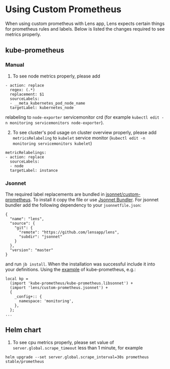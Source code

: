 # Using Custom Prometheus

When using custom prometheus with Lens app, Lens expects certain things for prometheus rules and labels. Below is listed the changes required to see metrics properly.

## kube-prometheus

### Manual

1. To see node metrics properly, please add

```
- action: replace
  regex: (.*)
  replacement: $1
  sourceLabels:
  - __meta_kubernetes_pod_node_name
  targetLabel: kubernetes_node
```

relabeling to `node-exporter` servicemonitor crd (for example `kubectl edit -n monitoring servicemonitors node-exporter`).

2. To see cluster's pod usage on cluster overview properly, please add `metricsRelabeling` to `kubelet` service monitor (`kubectl edit -n monitoring servicemonitors kubelet`)

```
metricRelabelings:
- action: replace
  sourceLabels:
  - node
  targetLabel: instance
```

### Jsonnet

The required label replacements are bundled in [jsonnet/custom-prometheus](../jsonnet/custom-prometheus.jsonnet). To install it copy the file or use
[Jsonnet Bundler](https://github.com/jsonnet-bundler/jsonnet-bundler). For jsonnet bundler add the following dependency to your `jsonnetfile.json`:

```
{
  "name": "lens",
  "source": {
    "git": {
      "remote": "https://github.com/lensapp/lens",
      "subdir": "jsonnet"
    }
  },
  "version": "master"
}
```

and run `jb install`. When the installation was successful include it into your definitions. Using the [example](https://github.com/coreos/kube-prometheus#compiling)
of kube-prometheus, e.g.:

```
local kp =
  (import 'kube-prometheus/kube-prometheus.libsonnet') +
  (import 'lens/custom-prometheus.jsonnet') +
  {
    _config+:: {
      namespace: 'monitoring',
    },
  };
...
```

## Helm chart

1. To see cpu metrics properly, please set value of `server.global.scrape_timeout` less than 1 minute, for example

```
helm upgrade --set server.global.scrape_interval=30s prometheus stable/prometheus
```

